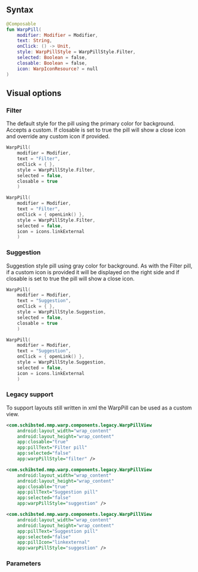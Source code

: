 
## Syntax

```kotlin example
@Composable
fun WarpPill(
    modifier: Modifier = Modifier,
    text: String,
    onClick: () -> Unit,
    style: WarpPillStyle = WarpPillStyle.Filter,
    selected: Boolean = false,
    closable: Boolean = false,
    icon: WarpIconResource? = null
)
```

## Visual options

### Filter

The default style for the pill using the primary color for background. Accepts a custom. If closable is set to true the pill will show a close icon and override any custom icon if provided. 

```kotlin example
WarpPill(
    modifier = Modifier,
    text = "Filter",
    onClick = { },
    style = WarpPillStyle.Filter,
    selected = false,
    closable = true
    )

WarpPill(
    modifier = Modifier,
    text = "Filter",
    onClick = { openLink() },
    style = WarpPillStyle.Filter,
    selected = false,
    icon = icons.linkExternal
    )
```

### Suggestion

Suggestion style pill using gray color for background. As with the Filter pill, if a custom icon is provided it will be displayed on the right side and if closable is set to true the pill will show a close icon. 

```kotlin example
WarpPill(
    modifier = Modifier,
    text = "Suggestion",
    onClick = { },
    style = WarpPillStyle.Suggestion,
    selected = false,
    closable = true
    )

WarpPill(
    modifier = Modifier,
    text = "Suggestion",
    onClick = { openLink() },
    style = WarpPillStyle.Suggestion,
    selected = false,
    icon = icons.linkExternal
    )
```

### Legacy support
To support layouts still written in xml the WarpPill can be used as a custom view.

```xml example
<com.schibsted.nmp.warp.components.legacy.WarpPillView
    android:layout_width="wrap_content"
    android:layout_height="wrap_content"
    app:closable="true"
    app:pillText="Filter pill"
    app:selected="false"
    app:warpPillStyle="filter" />

<com.schibsted.nmp.warp.components.legacy.WarpPillView
    android:layout_width="wrap_content"
    android:layout_height="wrap_content"
    app:closable="true"
    app:pillText="Suggestion pill"
    app:selected="false"
    app:warpPillStyle="suggestion" />

<com.schibsted.nmp.warp.components.legacy.WarpPillView
    android:layout_width="wrap_content"
    android:layout_height="wrap_content"
    app:pillText="Suggestion pill"
    app:selected="false"
    app:pillIcon="linkexternal"
    app:warpPillStyle="suggestion" />
```

### Parameters

<api-table type=android component="Pill" />

